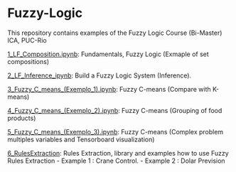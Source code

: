 # Fuzzy-Logic

This repository contains examples of the Fuzzy Logic Course (Bi-Master) ICA, PUC-Rio

[1_LF_Composition.ipynb](https://github.com/crismunoz/Fuzzy-Logic/blob/master/1_LF_Composition.ipynb): Fundamentals, Fuzzy Logic (Exmaple of set compositions)

[2_LF_Inference_ipynb](https://github.com/crismunoz/Fuzzy-Logic/blob/master/2_LF_Inference_ipynb): Build a Fuzzy Logic System (Inference). 

[3_Fuzzy_C_means_(Exemplo_1).ipynb](https://github.com/crismunoz/Fuzzy-Logic/blob/master/3_Fuzzy_C_means_(Exemplo_1).ipynb): Fuzzy C-means (Compare with K-means)

[4_Fuzzy_C_means_(Exemplo_2).ipynb](https://github.com/crismunoz/Fuzzy-Logic/blob/master/4_Fuzzy_C_means_(Exemplo_2).ipynb): Fuzzy C-means (Grouping of food products)

[5_Fuzzy_C_means_(Exemplo_3).ipynb](https://github.com/crismunoz/Fuzzy-Logic/blob/master/5_Fuzzy_C_means_(Exemplo_3).ipynb): Fuzzy C-means (Complex problem multiples variables and Tensorboard visualization) 

[6_RulesExtraction](https://github.com/crismunoz/Fuzzy-Logic/tree/master/6_RulesExtraction): Rules Extraction, library and examples how to use Fuzzy Rules Extraction 
    - Example 1 : Crane Control.
    - Example 2 : Dolar Prevision
 
 
